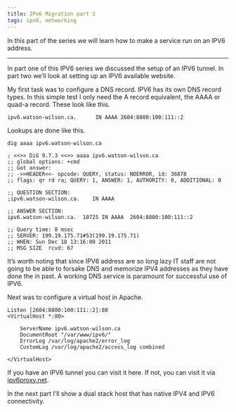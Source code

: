 ```yaml
---
title: IPv6 Migration part 2
tags: ipv6, networking
---
```


In this part of the series we will learn how to make a service run on an IPV6
address.

---

In part one of this IPV6 series we discussed the setup of an IPV6 tunnel. In
part two we’ll look at setting up an IPV6 available website.

My first task was to configure a DNS record. IPV6 has its own DNS record types.
In this simple test I only need the A record equivalent, the AAAA or quad-a
record. These look like this.

    ipv6.watson-wilson.ca.      IN AAAA 2604:8800:100:111::2

Lookups are done like this.

    dig aaaa ipv6.watson-wilson.ca

    ; <<>> DiG 9.7.3 <<>> aaaa ipv6.watson-wilson.ca
    ;; global options: +cmd
    ;; Got answer:
    ;; ->>HEADER<<- opcode: QUERY, status: NOERROR, id: 36878
    ;; flags: qr rd ra; QUERY: 1, ANSWER: 1, AUTHORITY: 0, ADDITIONAL: 0

    ;; QUESTION SECTION:
    ;ipv6.watson-wilson.ca.    IN AAAA

    ;; ANSWER SECTION:
    ipv6.watson-wilson.ca.  10725 IN AAAA  2604:8800:100:111::2

    ;; Query time: 8 msec
    ;; SERVER: 199.19.175.71#53(199.19.175.71)
    ;; WHEN: Sun Dec 18 13:16:00 2011
    ;; MSG SIZE  rcvd: 67

It’s worth noting that since IPV6 address are so long lazy IT staff are not
going to be able to forsake DNS and memorize IPV4 addresses as they have done
the in past. A working DNS service is paramount for successful use of IPV6.

Next was to configure a virtual host in Apache.

    Listen [2604:8800:100:111::2]:80
    <VirtualHost *:80>

        ServerName ipv6.watson-wilson.ca
        DocumentRoot "/var/www/ipv6/"
        ErrorLog /var/log/apache2/error_log
        CustomLog /var/log/apache2/access_log combined

    </VirtualHost>

If you have an IPV6 tunnel you can visit it here. If not, you can visit it via
[ipv6proxy.net](http://ipv6proxy.net).

In the next part I’ll show a dual stack host that has native IPV4 and IPV6
connectivity.

